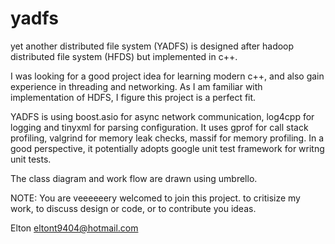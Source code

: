 yadfs
=====

yet another distributed file system (YADFS) is designed after hadoop distributed file system (HFDS) but implemented in c++.

I was looking for a good project idea for learning modern c++, and also gain experience in threading and networking. 
As I am familiar with implementation of HDFS, I figure this project is a perfect fit. 

YADFS is using boost.asio for async network communication, log4cpp for logging and tinyxml for parsing configuration. It
uses gprof for call stack profiling, valgrind for memory leak checks, massif for memory profiling. In a good perspective, it 
potentially adopts google unit test framework for writng unit tests.

The class diagram and work flow are drawn using umbrello. 



NOTE: You are veeeeeery welcomed to join this project. to critisize my work, to discuss design or code, or to contribute
you ideas.


Elton
eltont9404@hotmail.com
